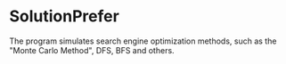 # SolutionPrefer
The program simulates search engine optimization methods, such as the "Monte Carlo Method", DFS, BFS and others.
